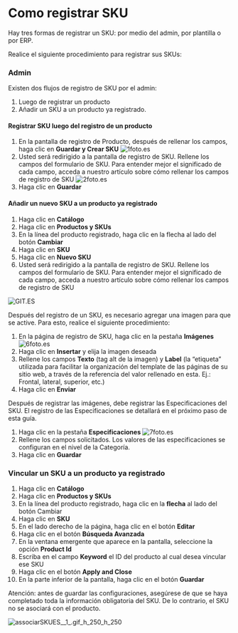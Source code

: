 # Como registrar SKU

Hay tres formas de registrar un SKU: por medio del admin, por plantilla o por ERP.

Realice el siguiente procedimiento para registrar sus SKUs:

### Admin <a id="admin"></a>

Existen dos flujos de registro de SKU por el admin:

1. Luego de registrar un producto
2. Añadir un SKU a un producto ya registrado.

#### Registrar SKU luego del registro de un producto <a id="registrar-sku-luego-del-registro-de-un-producto"></a>

1. En la pantalla de registro de Producto, después de rellenar los campos, haga clic en **Guardar y Crear SKU** ![1foto.es](https://images.ctfassets.net/alneenqid6w5/5lYrKBh17OA6yUU5HHdZO7/cd48c8350405235a7526b16c0248083f/1foto.es.png)
2. Usted será redirigido a la pantalla de registro de SKU. Rellene los campos del formulario de SKU. Para entender mejor el significado de cada campo, acceda a nuestro artículo sobre cómo rellenar los campos de registro de SKU ![2foto.es](https://images.ctfassets.net/alneenqid6w5/6CgScHDfFoCVsG6xm82CMz/0d7cb82e8771bdd7cef1aebaab325ae2/2foto.es.png)
3. Haga clic en **Guardar**

#### Añadir un nuevo SKU a un producto ya registrado <a id="anadir-un-nuevo-sku-a-un-producto-ya-registrado"></a>

1. Haga clic en **Catálogo**
2. Haga clic en **Productos y SKUs**
3. En la línea del producto registrado, haga clic en la flecha al lado del botón **Cambiar**
4. Haga clic en **SKU**
5. Haga clic en **Nuevo SKU**
6. Usted será redirigido a la pantalla de registro de SKU. Rellene los campos del formulario de SKU. Para entender mejor el significado de cada campo, acceda a nuestro artículo sobre cómo rellenar los campos de registro de SKU

![GIT.ES](https://images.ctfassets.net/alneenqid6w5/1ta9VIDyFVfSYtkHRNTt0u/10104c79c5211950047c239e2090fd85/GIT.ES.gif)

Después del registro de un SKU, es necesario agregar una imagen para que se active. Para esto, realice el siguiente procedimiento:

1. En la página de registro de SKU, haga clic en la pestaña **Imágenes**![6foto.es](https://images.ctfassets.net/alneenqid6w5/5AgORlEQzTGpvxSKSuGUl7/f363abad82ee975e0a0dab1448f47348/6foto.es.png)
2. Haga clic en **Insertar** y elija la imagen deseada
3. Rellene los campos **Texto** \(tag alt de la imagen\) y **Label** \(la “etiqueta” utilizada para facilitar la organización del template de las páginas de su sitio web, a través de la referencia del valor rellenado en esta. Ej.: Frontal, lateral, superior, etc.\)
4. Haga clic en **Enviar**

Después de registrar las imágenes, debe registrar las Especificaciones del SKU. El registro de las Especificaciones se detallará en el próximo paso de esta guía.

1. Haga clic en la pestaña **Especificaciones** ![7foto.es](https://images.ctfassets.net/alneenqid6w5/3OdYoTaGUSznx0PsVyrKaX/b89adf4357e466db3d9a9efcb3109b4d/7foto.es.png)
2. Rellene los campos solicitados. Los valores de las especificaciones se configuran en el nivel de la Categoría.
3. Haga clic en **Guardar**

### Vincular un SKU a un producto ya registrado <a id="vincular-un-sku-a-un-producto-ya-registrado"></a>

1. Haga clic en **Catálogo**
2. Haga clic en **Productos y SKUs**
3. En la línea del producto registrado, haga clic en la **flecha** al lado del botón Cambiar
4. Haga clic en **SKU**
5. En el lado derecho de la página, haga clic en el botón **Editar**
6. Haga clic en el botón **Búsqueda Avanzada**
7. En la ventana emergente que aparece en la pantalla, seleccione la opción **Product Id**
8. Escriba en el campo **Keyword** el ID del producto al cual desea vincular ese SKU
9. Haga clic en el botón **Apply and Close**
10. En la parte inferior de la pantalla, haga clic en el botón **Guardar**

Atención: antes de guardar las configuraciones, asegúrese de que se haya completado toda la información obligatoria del SKU. De lo contrario, el SKU no se asociará con el producto.

![associarSKUES\_\_1\_.gif\_h\_250\_h\_250](https://images.ctfassets.net/alneenqid6w5/4PmUZgewDzcirJzkqkXb3i/0edfb7cf752cb53b9e5db3cf28c04e03/associarSKUES__1_.gif_h_250_h_250)

